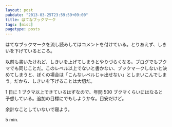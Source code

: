```yaml
---
layout: post
pubdate: "2013-03-25T23:59:59+09:00"
title: はてなブックマーク
tags: [misc]
pagetype: posts
---
```

はてなブックマークを流し読みしてはコメントを付けている。とりあえず、しきいを下げているところ。

以前も書いたけれど、しきいを上げてしまうとやりづらくなる。ブログでもブクマでも同じことだ。このレベル以上でないと書かない、ブックマークしないと決めてしまうと、ぼくの場合は「こんなレベルじゃ出せない」としまいこんでしまう。だから、しきいを下げることは大切だ。

1 日に 1 ブクマ以上できているはずなので、年間 500 ブクマくらいにはなると予想している。追加の目標にでもしようかな。目安だけど。

余計なことしていないで寝よう。

5 min.
